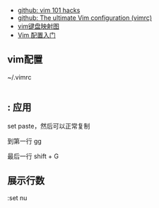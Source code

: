
- [github: vim 101 hacks](https://github.com/chiranjibKonwar/Documentation/blob/master/Vim%20101%20Hacks.pdf)
- [github: The ultimate Vim configuration (vimrc)](https://github.com/amix/vimrc)
- [vim键盘映射图](https://www.runoob.com/linux/linux-vim.html)
- [Vim 配置入门](https://www.ruanyifeng.com/blog/2018/09/vimrc.html)


## vim配置

~/.vimrc

```

```

## : 应用

set paste，然后可以正常复制


到第一行
gg

最后一行
shift + G


## 展示行数

:set nu

